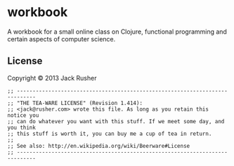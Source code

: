 # workbook

A workbook for a small online class on Clojure, functional programming
and certain aspects of computer science.

## License

Copyright © 2013 Jack Rusher

```
;; ----------------------------------------------------------------------------
;; "THE TEA-WARE LICENSE" (Revision 1.414):
;; <jack@rusher.com> wrote this file. As long as you retain this notice you
;; can do whatever you want with this stuff. If we meet some day, and you think
;; this stuff is worth it, you can buy me a cup of tea in return.
;;
;; See also: http://en.wikipedia.org/wiki/Beerware#License
;; ----------------------------------------------------------------------------
```
